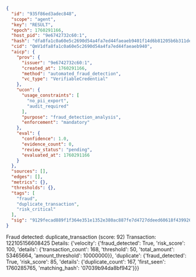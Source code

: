 ```json
{
  "id": "935f86ed3adec848",
  "scope": "agent",
  "key": "RESULT",
  "epoch": 1760291166,
  "host_pid": "9e6742732c60:1",
  "hash": "dfa8fa1c0a60e5c2690d54a4fa7ed44faeaeb9401f14d6b81205b6b311deca66",
  "cid": "QmV1dfa8fa1c0a60e5c2690d54a4fa7ed44faeaeb940",
  "aicp": {
    "prov": {
      "issuer": "9e6742732c60:1",
      "created_at": 1760291166,
      "method": "automated_fraud_detection",
      "vc_type": "VerifiableCredential"
    },
    "ucon": {
      "usage_constraints": [
        "no_pii_export",
        "audit_required"
      ],
      "purpose": "fraud_detection_analysis",
      "enforcement": "mandatory"
    },
    "eval": {
      "confidence": 1.0,
      "evidence_count": 0,
      "review_status": "pending",
      "evaluated_at": 1760291166
    }
  },
  "sources": [],
  "edges": [],
  "metrics": {},
  "thresholds": {},
  "tags": [
    "fraud",
    "duplicate_transaction",
    "risk_critical"
  ],
  "sig": "9129fecad889f1f364e351e1352e380ac887fe7d4727ddeed60618f439926ee9"
}
```

Fraud detected: duplicate_transaction (score: 92)
Transaction: 122105156608425
Details: {'velocity': {'fraud_detected': True, 'risk_score': 100, 'details': {'transaction_count': 168, 'threshold': 50, 'total_amount': 53465664, 'amount_threshold': 10000000}}, 'duplicate': {'fraud_detected': True, 'risk_score': 85, 'details': {'duplicate_count': 167, 'first_seen': 1760285765, 'matching_hash': '07039b94da8bf942'}}}